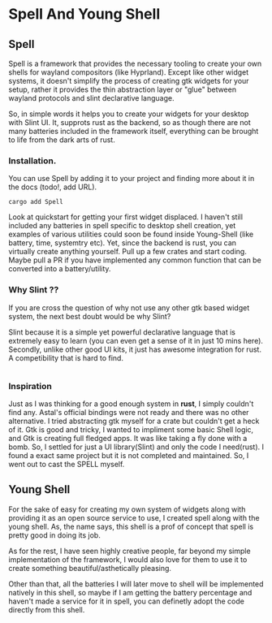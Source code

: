 # Spell And Young Shell

## Spell

Spell is a framework that provides the necessary tooling to create your own
shells for wayland compositors (like Hyprland). Except like other widget systems,
it doesn't simplify the process of creating gtk widgets for your setup, rather
it provides the thin abstraction layer or "glue" between wayland protocols and
slint declarative language.

So, in simple words it helps you to create your widgets for your desktop with Slint UI.
It, supprots rust as the backend, so as though there are not many batteries included
in the framework itself, everything can be brought to life from the dark arts of
rust.

### Installation.
You can use Spell by adding it to your project and finding more about it in the docs
(todo!, add URL).
```
cargo add Spell
```
Look at quickstart for getting your first widget displaced.
I haven't still included any batteries in spell specific to desktop shell creation,
yet examples of various utilities could soon be found inside Young-Shell (like battery,
time, systemtry etc). Yet, since the backend is rust, you can virtually create anything
yourself. Pull up a few crates and start coding. Maybe pull a PR if you have implemented
any common function that can be converted into a battery/utility.

### Why Slint ??
If you are cross the question of why not use any other gtk based widget system,
the next best doubt would be why Slint?

Slint because it is a simple yet powerful declarative language that is extremely
easy to learn (you can even get a sense of it in just 10 mins here). Secondly, unlike
other good UI kits, it just has awesome integration for rust. A competibility that
is hard to find.
```
```

### Inspiration
Just as I was thinking for a good enough system in **rust**, I simply couldn't find
any. Astal's official bindings were not ready and there was no other alternative.
I tried abstracting gtk myself for a crate but couldn't get a heck of it. Gtk is
good and tricky, I wanted to impliment some basic Shell logic, and Gtk is creating
full fledged apps. It was like taking a fly done with a bomb. So, I settled for just
a UI library(Slint) and only the code I need(rust). I found a exact same project
but it is not completed and maintained. So, I went out to cast the SPELL myself.


## Young Shell

For the sake of easy for creating my own system of widgets along with providing 
it as an open source service to use, I created spell along with the young shell.
As, the name says, this shell is a prof of concept that spell is pretty good in
doing its job.

As for the rest, I have seen highly creative people, far beyond my
simple implementation of the framework, I would also love for them to use it to
create something beautiful/asthetically pleasing.

Other than that, all the batteries I will later move to shell will be implemented
natively in this shell, so maybe if I am getting the battery percentage and haven't
made a service for it in spell, you can definetly adopt the code directly from
this shell.
